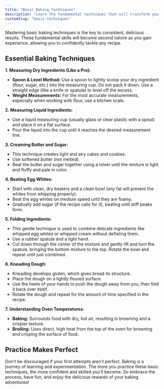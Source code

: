 ```yaml
---
title: "Basic Baking Techniques"
description: "Learn the fundamental techniques that will transform you into a confident baker."
customSlug: "basic-techniques"
---
```


Mastering basic baking techniques is the key to consistent, delicious results. These fundamental skills will become second nature as you gain experience, allowing you to confidently tackle any recipe. 

## Essential Baking Techniques

**1. Measuring Dry Ingredients (Like a Pro):**

   - **Spoon & Level Method:** Use a spoon to lightly scoop your dry ingredient (flour, sugar, etc.) into the measuring cup. Do not pack it down. Use a straight edge (like a knife or spatula) to level off the excess. 
   - **Weight Measurements:**  For the most accurate measurements, especially when working with flour, use a kitchen scale.  

**2. Measuring Liquid Ingredients:**

   - Use a liquid measuring cup (usually glass or clear plastic with a spout) and place it on a flat surface.
   - Pour the liquid into the cup until it reaches the desired measurement line. 

**3. Creaming Butter and Sugar:**

   - This technique creates light and airy cakes and cookies.
   - Use softened butter (not melted).  
   - Beat the butter and sugar together using a mixer until the mixture is light and fluffy and pale in color.

**4. Beating Egg Whites:**

   - Start with clean, dry beaters and a clean bowl (any fat will prevent the whites from whipping properly). 
   - Beat the egg whites on medium speed until they are foamy.
   - Gradually add sugar (if the recipe calls for it), beating until stiff peaks form.

**5. Folding Ingredients:**

   - This gentle technique is used to combine delicate ingredients like whipped egg whites or whipped cream without deflating them.
   - Use a rubber spatula and a light hand. 
   - Cut down through the center of the mixture and gently lift and turn the spatula, bringing the bottom mixture to the top. Rotate the bowl and repeat until just combined.

**6. Kneading Dough:**

   - Kneading develops gluten, which gives bread its structure.
   - Place the dough on a lightly floured surface.
   - Use the heels of your hands to push the dough away from you, then fold it back over itself.
   - Rotate the dough and repeat for the amount of time specified in the recipe. 

**7. Understanding Oven Temperatures:**

   - **Baking:**  Surrounds food with dry, hot air, resulting in browning and a crispier texture.
   - **Broiling:**  Uses direct, high heat from the top of the oven for browning and crisping the surface of food. 

## Practice Makes Perfect

Don't be discouraged if your first attempts aren't perfect. Baking is a journey of learning and experimentation. The more you practice these basic techniques, the more confident and skilled you'll become.  So embrace the process, have fun, and enjoy the delicious rewards of your baking adventures!